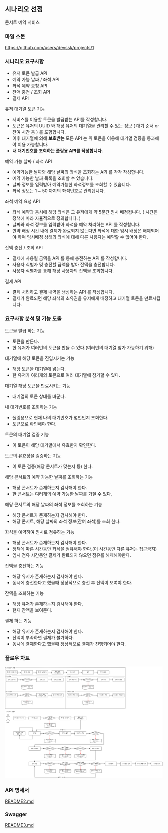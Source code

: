 ## 시나리오 선정
콘서트 예약 서비스

### 마일 스톤
https://github.com/users/devssk/projects/1


### 시나리오 요구사항
- 유저 토큰 발급 API
- 예약 가능 날짜 / 좌석 API
- 좌석 예약 요청 API
- 잔액 충전 / 조회 API
- 결제 API

유저 대기열 토큰 기능
- 서비스를 이용할 토큰을 발급받는 API를 작성합니다.
- 토큰은 유저의 UUID 와 해당 유저의 대기열을 관리할 수 있는 정보
  ( 대기 순서 or 잔여 시간 등 ) 를 포함합니다.
- 이후 대기열에 의해 **보호받는** 모든 API 는 위 토큰을 이용해 대기열 검증을 통과해야 이용 가능합니다.
- **내 대기번호를 조회하는 폴링용 API를 작성합니다.**

예약 가능 날짜 / 좌석 API
- 예약가능한 날짜와 해당 날짜의 좌석을 조회하는 API 를 각각 작성합니다.
- 예약 가능한 날짜 목록을 조회할 수 있습니다.
- 날짜 정보를 입력받아 예약가능한 좌석정보를 조회할 수 있습니다.
- 좌석 정보는 1 ~ 50 까지의 좌석번호로 관리됩니다.

좌석 예약 요청 API
- 좌석 예약과 동시에 해당 좌석은 그 유저에게 약 5분간 임시 배정됩니다. ( 시간은 정책에 따라 자율적으로 정의합니다. )
- 날짜와 좌석 정보를 입력받아 좌석을 예약 처리하는 API 를 작성합니다.
- 만약 배정 시간 내에 결제가 완료되지 않는다면 좌석에 대한 임시 배정은 해제되어야 하며
  임시배정 상태의 좌석에 대해 다른 사용자는 예약할 수 없어야 한다.

잔액 충전 / 조회 API
- 결제에 사용될 금액을 API 를 통해 충전하는 API 를 작성합니다.
- 사용자 식별자 및 충전할 금액을 받아 잔액을 충전합니다.
- 사용자 식별자를 통해 해당 사용자의 잔액을 조회합니다.

결제 API
- 결제 처리하고 결제 내역을 생성하는 API 를 작성합니다.
- 결제가 완료되면 해당 좌석의 소유권을 유저에게
  배정하고 대기열 토큰을 만료시킵니다.

### 요구사항 분석 및 기능 도출

토큰을 발급 하는 기능
- 토큰을 만든다.
- 한 유저가 여러번의 토큰을 만들 수 있다.(여러번의 대기열 참가 가능하기 위해)

대기열에 해당 토큰을 진입시키는 기능
- 해당 토큰을 대기열에 넣는다.
- 한 유저가 여러개의 토큰으로 여러 대기열에 참가할 수 있다.

대기열 해당 토큰을 만료시키는 기능
- 대기열의 토큰 상태를 바꾼다.

내 대기번호를 조회하는 기능
- 폴링용으로 현재 나의 대기번호가 몇번인지 조회한다.
- 토큰으로 확인해야 한다.

토큰의 대기열 검증 기능
- 이 토큰이 해당 대기열에서 유효한지 확인한다.

토큰의 유효성을 검증하는 기능
- 이 토큰 검증(해당 콘서트가 맞는지 등) 한다.

해당 콘서트의 예약 가능한 날짜를 조회하는 기능
- 해당 콘서트가 존재하는지 검사해야 한다.
- 한 콘서트는 여러개의 예약 가능한 날짜를 가질 수 있다.

해당 콘서트의 해당 날짜의 좌석 정보를 조회하는 기능
- 해당 콘서트가 존재하는지 검사해야 한다.
- 해당 콘서트, 해당 날짜의 좌석 정보(잔여 좌석)를 조회 한다.

좌석을 예약하여 임시로 점유하는 기능
- 해당 콘서트가 존재하는지 검사해야 한다.
- 정책에 따른 시간동안 좌석을 점유해야 한다.(이 시간동안 다른 유저는 접근금지)
- 임시 점유 시간동안 결제가 완료되지 않으면 점유를 해제해야한다.

잔액을 충전하는 기능
- 해당 유저가 존재하는지 검사해야 한다.
- 동시에 충전한다고 했을때 정상적으로 충전 후 잔액이 보여야 한다.

잔액을 조회하는 기능
- 해당 유저가 존재하는지 검사해야 한다.
- 현재 잔액을 보여준다.

결제 하는 기능
- 해당 유저가 존재하는지 검사해야 한다.
- 잔액이 부족하면 결제가 불가하다.
- 동시에 결제한다고 했을때 정상적으로 결제가 진행되어야 한다.

### 플로우 차트
![img1.png](img/img1.png)

### API 명세서
[README2.md](README2.md)

### Swagger
[README3.md](README3.md)